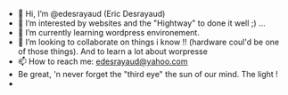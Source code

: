 - 👋 Hi, I’m @edesrayaud (Eric Desrayaud)
- 👀 I’m interested by websites and the "Hightway" to done it well ;) ...
- 🌱 I’m currently learning wordpress environement.
- 💞️ I’m looking to collaborate on things i know !! (hardware coul'd be one of those things).
And to learn a lot about worpresse
- 📫 How to reach me: edesrayaud@yahoo.com
- Be great, 'n never forget the "third eye" the sun of our mind. The light !
- 
<!---
edesrayaud/edesrayaud is a ✨ special ✨ repository because its `README.md` (this file) appears on your GitHub profile.
You can click the Preview link to take a look at your changes.
--->
